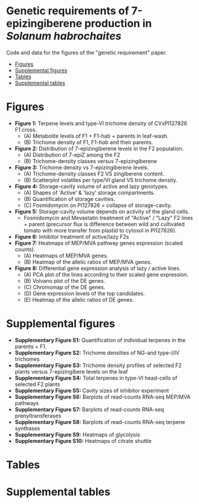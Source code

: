 # Genetic requirements of 7-epizingiberene production in _Solanum habrochaites_

Code and data for the figures of the "genetic requirement" paper.

<!-- MarkdownTOC autolink="true" level = "1,2" -->

- [Figures](#figures)
- [Supplemental figures](#supplemental-figures)
- [Tables](#tables)
- [Supplemental tables](#supplemental-tables)

<!-- /MarkdownTOC -->



# Figures

- __Figure 1:__ Terpene levels and type-VI trichome density of CVxPI127826 F1 cross.
    * (A) Metabolite levels of F1 + F1-hab + parents in leaf-wash.
    * (B) Trichome density of F1, F1-_hab_ and their parents.
- __Figure 2:__ Distribution of 7-epizingiberene levels in the F2 population.
    * (A) Distribution of 7-epiZ among the F2
    * (B) Trichome-density classes versus 7-epizingiberene
- __Figure 3:__ Trichome density vs 7-epizingiberene levels.
	* (A) Trichome-density classes F2 VS zingiberene content.   
	* (B) Scatterplot volatiles per type/VI gland VS trichome density.
- __Figure 4:__ Storage-cavity volume of active and lazy genotypes.
	* (A) Shapes of 'Active' & 'lazy' storage compartments.  
	* (B) Quantification of storage cavities.   
	* (C) Fosmidomycin on PI127826 = collapse of storage-cavity.    
- __Figure 5:__ Storage-cavity volume depends on activity of the gland cells.
	* Fosmidomycin and Mevastatin treatment of "Active" / "Lazy" F2 lines + parent (precursor flux is difference between wild and cultivated tomato with more transfer from plastid to cytosol in PI127826). 
- __Figure 6:__ Inhibitor treatment of active/lazy F2s
- __Figure 7:__ Heatmaps of MEP/MVA pathway genes expression (scaled counts).
    * (A) Heatmaps of MEP/MVA genes.
    * (B) Heatmap of the allelic ratios of MEP/MVA genes. 
- __Figure 8:__ Differential gene expression analysis of lazy / active lines.
    * (A) PCA plot of the lines according to their scaled gene expression.
    * (B) Volvano plot of the DE genes.
    * (C) Chromomap of the DE genes. 
    * (D) Gene expression levels of the top candidates. 
    * (E) Heatmap of the allelic ratios of DE genes. 


# Supplemental figures   

- __Supplementary Figure S1:__ Quantification of individual terpenes in the parents + F1.
- __Supplementary Figure S2:__ Trichome densities of NG-and type-I/IV trichomes 
- __Supplementary Figure S3:__ Trichome density profiles of selected F2 plants versus 7-epizingibere levels on the leaf 
- __Supplementary Figure S4:__ Total terpenes in type-VI head-cells of selected F2 plants
- __Supplementary Figure S5:__ Cavity sizes of inhibitor experiment
- __Supplementary Figure S6:__ Barplots of read-counts RNA-seq MEP/MVA pathways
- __Supplementary Figure S7:__ Barplots of read-counts RNA-seq prenyltransferases
- __Supplementary Figure S8:__ Barplots of read-counts RNA-seq terpene synthases
- __Supplementary Figure S9:__ Heatmaps of glycolysis 
- __Supplementary Figure S10:__ Heatmaps of citrate shuttle

# Tables

# Supplemental tables

